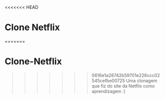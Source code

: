 <<<<<<< HEAD
# Clone Netflix
=======
# Clone-Netflix
>>>>>>> 0616e1a28742b59701e226ccc02545cefbe00725
Uma clonagem que fiz do site da Netflix como aprendizagem :)
